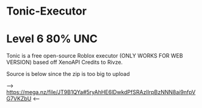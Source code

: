 # Tonic-Executor

# Level 6 80% UNC

Tonic is a free open-source Roblox executor (ONLY WORKS FOR WEB VERSION) based off XenoAPI Credits to Rivze. 

Source is below since the zip is too big to upload

--> https://mega.nz/file/JT9B1QYa#5ryAhHE6lDwkdPfSRAzlIrpBzNNN8ai9nfpVG7VKZbU <--
